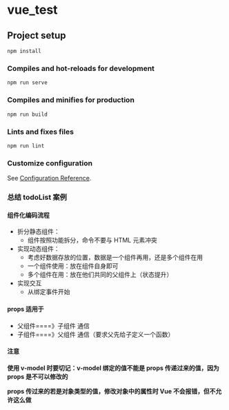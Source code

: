 # vue_test

## Project setup

```
npm install
```

### Compiles and hot-reloads for development

```
npm run serve
```

### Compiles and minifies for production

```
npm run build
```

### Lints and fixes files

```
npm run lint
```

### Customize configuration

See [Configuration Reference](https://cli.vuejs.org/config/).

### 总结 todoList 案例

#### 组件化编码流程

- 折分静态组件：
  - 组件按照功能拆分，命令不要与 HTML 元素冲突
- 实现动态组件：
  - 考虑好数据存放的位置，数据是一个组件再用，还是多个组件在用
  - 一个组件使用：放在组件自身即可
  - 多个组件在用：放在他们共同的父组件上（状态提升）
- 实现交互
  - 从绑定事件开始

#### props 适用于

- 父组件====》子组件 通信
- 子组件====》父组件 通信（要求父先给子定义一个函数）

#### 注意

**使用 v-model 时要切记：v-model 绑定的值不能是 props 传递过来的值，因为 props 是不可以修改的**

**props 传过来的若是对象类型的值，修改对象中的属性时 Vue 不会报错，但不允许这么做**
